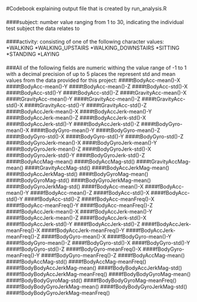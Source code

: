 #Codebook explaining output file that is created by run_analysis.R
#### 
####subject: number value ranging from 1 to 30, indicating the individual test subject the data relates to
#### 
####activity: consisting of one of the following character values:
  *WALKING
  *WALKING_UPSTAIRS
  *WALKING_DOWNSTAIRS
  *SITTING
  *STANDING
  *LAYING
#### 
###All of the following fields are numeric withing the value range of -1 to 1 with a decimal precision of up to 5 places the represent std and mean values from the data provided for this project:
####tBodyAcc-mean()-X
####tBodyAcc-mean()-Y
####tBodyAcc-mean()-Z
####tBodyAcc-std()-X
####tBodyAcc-std()-Y
####tBodyAcc-std()-Z
####tGravityAcc-mean()-X
####tGravityAcc-mean()-Y
####tGravityAcc-mean()-Z
####tGravityAcc-std()-X
####tGravityAcc-std()-Y
####tGravityAcc-std()-Z
####tBodyAccJerk-mean()-X
####tBodyAccJerk-mean()-Y
####tBodyAccJerk-mean()-Z
####tBodyAccJerk-std()-X
####tBodyAccJerk-std()-Y
####tBodyAccJerk-std()-Z
####tBodyGyro-mean()-X
####tBodyGyro-mean()-Y
####tBodyGyro-mean()-Z
####tBodyGyro-std()-X
####tBodyGyro-std()-Y
####tBodyGyro-std()-Z
####tBodyGyroJerk-mean()-X
####tBodyGyroJerk-mean()-Y
####tBodyGyroJerk-mean()-Z
####tBodyGyroJerk-std()-X
####tBodyGyroJerk-std()-Y
####tBodyGyroJerk-std()-Z
####tBodyAccMag-mean()
####tBodyAccMag-std()
####tGravityAccMag-mean()
####tGravityAccMag-std()
####tBodyAccJerkMag-mean()
####tBodyAccJerkMag-std()
####tBodyGyroMag-mean()
####tBodyGyroMag-std()
####tBodyGyroJerkMag-mean()
####tBodyGyroJerkMag-std()
####fBodyAcc-mean()-X
####fBodyAcc-mean()-Y
####fBodyAcc-mean()-Z
####fBodyAcc-std()-X
####fBodyAcc-std()-Y
####fBodyAcc-std()-Z
####fBodyAcc-meanFreq()-X
####fBodyAcc-meanFreq()-Y
####fBodyAcc-meanFreq()-Z
####fBodyAccJerk-mean()-X
####fBodyAccJerk-mean()-Y
####fBodyAccJerk-mean()-Z
####fBodyAccJerk-std()-X
####fBodyAccJerk-std()-Y
####fBodyAccJerk-std()-Z
####fBodyAccJerk-meanFreq()-X
####fBodyAccJerk-meanFreq()-Y
####fBodyAccJerk-meanFreq()-Z
####fBodyGyro-mean()-X
####fBodyGyro-mean()-Y
####fBodyGyro-mean()-Z
####fBodyGyro-std()-X
####fBodyGyro-std()-Y
####fBodyGyro-std()-Z
####fBodyGyro-meanFreq()-X
####fBodyGyro-meanFreq()-Y
####fBodyGyro-meanFreq()-Z
####fBodyAccMag-mean()
####fBodyAccMag-std()
####fBodyAccMag-meanFreq()
####fBodyBodyAccJerkMag-mean()
####fBodyBodyAccJerkMag-std()
####fBodyBodyAccJerkMag-meanFreq()
####fBodyBodyGyroMag-mean()
####fBodyBodyGyroMag-std()
####fBodyBodyGyroMag-meanFreq()
####fBodyBodyGyroJerkMag-mean()
####fBodyBodyGyroJerkMag-std()
####fBodyBodyGyroJerkMag-meanFreq()
